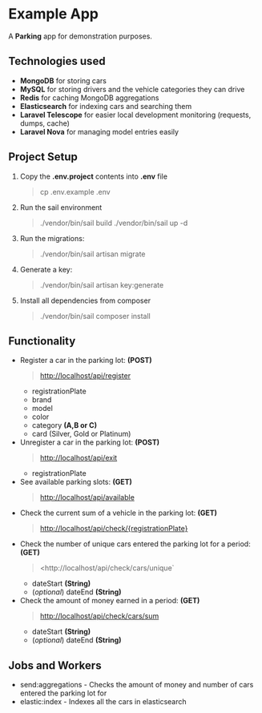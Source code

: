 # Example App

A **Parking** app for demonstration purposes.

## Technologies used

- **MongoDB** for storing cars
- **MySQL** for stоring drivers and the vehicle categories they can drive
- **Redis** for caching MongoDB aggregations
- **Elasticsearch** for indexing cars and searching them
- **Laravel Telescope** for easier local development monitoring
  (requests, dumps, cache)
- **Laravel Nova** for managing model entries easily

## Project Setup

1. Copy the **.env.project** contents into **.env** file
    > cp .env.example .env
2. Run the sail environment
    > ./vendor/bin/sail build
    > ./vendor/bin/sail up -d
3. Run the migrations:
    > ./vendor/bin/sail artisan migrate
4. Generate a key:
    > ./vendor/bin/sail artisan key:generate
5. Install all dependencies from composer
    > ./vendor/bin/sail composer install

## Functionality

- Register a car in the parking lot: **(POST)**
    > <http://localhost/api/register>
    - registrationPlate
    - brand
    - model
    - color
    - category **(A,B or C)**
    - card (Silver, Gold or Platinum)
- Unregister a car in the parking lot: **(POST)**
    > <http://localhost/api/exit>
    - registrationPlate
- See available parking slots: **(GET)**
    > <http://localhost/api/available>
- Check the current sum of a vehicle in the parking lot: **(GET)**
    > <http://localhost/api/check/{registrationPlate}>
- Check the number of unique cars entered the parking lot for a period: **(GET)**
    > <http://localhost/api/check/cars/unique`
    - dateStart **(String)**
    - (_optional_) dateEnd **(String)**
- Check the amount of money earned in a period: **(GET)**
    > <http://localhost/api/check/cars/sum>
    - dateStart **(String)**
    - (_optional_) dateEnd **(String)**

## Jobs and Workers

- send:aggregations - Checks the amount of money and number
  of cars entered the parking lot for
- elastic:index - Indexes all the cars in elasticsearch

